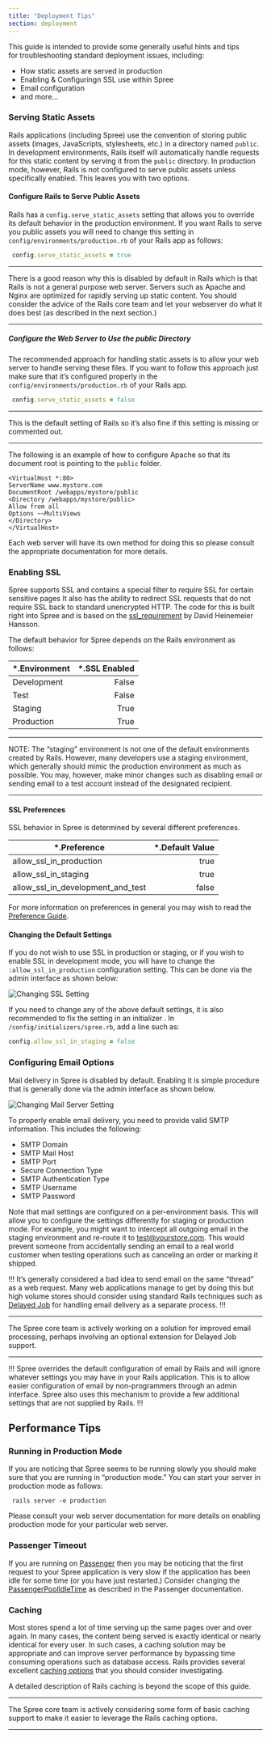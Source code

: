 ```yaml
---
title: "Deployment Tips"
section: deployment
---
```


This guide is intended to provide some generally useful hints and tips\
for troubleshooting standard deployment issues, including:

* How static assets are served in production
* Enabling & Configuringn SSL use within Spree
* Email configuration
* and more…

### Serving Static Assets

Rails applications (including Spree) use the convention of storing
public assets (images, JavaScripts, stylesheets, etc.) in a directory
named `public`. In development environments, Rails itself will
automatically handle requests for this static content by serving it from
the `public` directory. In production mode, however, Rails is not
configured to serve public assets unless specifically enabled. This
leaves you with two options.

#### Configure Rails to Serve Public Assets

Rails has a `config.serve_static_assets` setting that allows you to
override its default behavior in the production environment. If you want
Rails to serve you public assets you will need to change this setting in
`config/environments/production.rb` of your Rails app as follows:

```ruby
 config.serve_static_assets = true
```

***
There is a good reason why this is disabled by default in Rails
which is that Rails is not a general purpose web server. Servers such as
Apache and Nginx are optimized for rapidly serving up static content.
You should consider the advice of the Rails core team and let your
webserver do what it does best (as described in the next section.)
***

##### Configure the Web Server to Use the *public* Directory

The recommended approach for handling static assets is to allow your web
server to handle serving these files. If you want to follow this
approach just make sure that it’s configured properly in the
`config/environments/production.rb` of your Rails app.

```ruby
 config.serve_static_assets = false
```
***
This is the default setting of Rails so it’s also fine if this setting is missing or commented out.
***

The following is an example of how to configure Apache so that its document root is pointing to the `public` folder.

```shell
<VirtualHost *:80>
ServerName www.mystore.com
DocumentRoot /webapps/mystore/public
<Directory /webapps/mystore/public>
Allow from all
Options ~~MultiViews
</Directory>
</VirtualHost>
```

Each web server will have its own method for doing this so please consult the appropriate documentation for more details.

### Enabling SSL

Spree supports SSL and contains a special filter to require SSL for certain sensitive pages It also has the ability to redirect SSL requests that do not require SSL back to standard unencrypted HTTP. The code for this is built right into Spree and is based on the
[ssl_requirement](https://github.com/rails/ssl_requirement/tree/master) by David Heinemeier Hansson.

The default behavior for Spree depends on the Rails environment as
follows:

|*.Environment | *.SSL Enabled|
|---|---:|
|Development|False|
|Test|False|
|Staging|True|
|Production|True|

***
NOTE: The “staging” environment is not one of the default environments
created by Rails. However, many developers use a staging environment,
which generally should mimic the production environment as much as
possible. You may, however, make minor changes such as disabling email
or sending email to a test account instead of the designated recipient.
***

#### SSL Preferences

SSL behavior in Spree is determined by several different preferences.

|*.Preference | *.Default Value|
|---|---:|
|allow_ssl_in_production|true|
|allow_ssl_in_staging|true|
|allow_ssl_in_development_and_test|false|

For more information on preferences in general you may wish to read the
[Preference Guide](preferences.html).

#### Changing the Default Settings

If you do not wish to use SSL in production or staging, or if you wish to enable SSL in development mode, you will have to change the `:allow_ssl_in_production` configuration setting. This can be done via the admin interface as shown below:

![Changing SSL Setting](images/server_configuration/change_ssl_setting.png "Changing SSL Setting")

If you need to change any of the above default settings, it is also
recommended to fix the setting in an initializer . In
`/config/initializers/spree.rb`, add a line such as:

```ruby
config.allow_ssl_in_staging = false
```

### Configuring Email Options

Mail delivery in Spree is disabled by default. Enabling it is simple
procedure that is generally done via the admin interface as shown below.

![Changing Mail Server Setting](images/server_configuration/change_mail_server_settings.png "Changing Mail Server Setting")

To properly enable email delivery, you need to provide valid SMTP
information. This includes the following:

* SMTP Domain
* SMTP Mail Host
* SMTP Port
* Secure Connection Type
* SMTP Authentication Type
* SMTP Username
* SMTP Password

Note that mail settings are configured on a per-environment basis. This
will allow you to configure the settings differently for staging or
production mode. For example, you might want to intercept all outgoing
email in the staging environment and re-route it to test@yourstore.com.
This would prevent someone from accidentally sending an email to a real
world customer when testing operations such as canceling an order or
marking it shipped.

!!!
It’s generally considered a bad idea to send email on the same
“thread” as a web request. Many web applications manage to get by doing
this but high volume stores should consider using standard Rails
techniques such as [Delayed Job](https://github.com/tobi/delayed_job)
for handling email delivery as a separate process.
!!!

***
The Spree core team is actively working on a solution for improved
email processing, perhaps involving an optional extension for Delayed
Job support.
***

!!!
Spree overrides the default configuration of email by Rails and
will ignore whatever settings you may have in your Rails application.
This is to allow easier configuration of email by non-programmers
through an admin interface. Spree also uses this mechanism to provide a
few additional settings that are not supplied by Rails.
!!!

## Performance Tips

### Running in Production Mode

If you are noticing that Spree seems to be running slowly you should
make sure that you are running in “production mode.” You can start your
server in production mode as follows:

```shell
 rails server -e production
```

Please consult your web server documentation for more details on
enabling production mode for your particular web server.

### Passenger Timeout

If you are running on [Passenger](http://www.modrails.com) then you may
be noticing that the first request to your Spree application is very
slow if the application has been idle for some time (or you have just
restarted.) Consider changing the
[PassengerPoolIdleTime](http://www.modrails.com/documentation/Users%20guide%20Apache.html#PassengerPoolIdleTime)
as described in the Passenger documentation.

### Caching

Most stores spend a lot of time serving up the same pages over and over
again. In many cases, the content being served is exactly identical or
nearly identical for every user. In such cases, a caching solution may
be appropriate and can improve server performance by bypassing time
consuming operations such as database access. Rails provides several
excellent [caching
options](http://guides.rubyonrails.org/caching_with_rails.html) that you
should consider investigating.

A detailed description of Rails caching is beyond the scope of this
guide.

***
The Spree core team is actively considering some form of basic
caching support to make it easier to leverage the Rails caching options.
***

